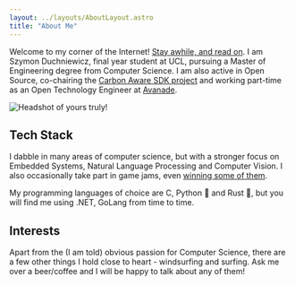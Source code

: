 ```yaml
---
layout: ../layouts/AboutLayout.astro
title: "About Me"
---
```


Welcome to my corner of the Internet! [Stay awhile, and read on](https://www.youtube.com/watch?v=tAVVy_x3Erg).
I am Szymon Duchniewicz, final year student at UCL, pursuing a Master of Engineering degree from Computer Science. I am also active in Open Source, co-chairing the [Carbon Aware SDK project](https://github.com/Green-Software-Foundation/carbon-aware-sdk) and working part-time as an Open Technology Engineer at [Avanade](https://www.avanade.com/en-gb).


<div>
  <img src="/assets/me_cropped.jpg" class="sm:w-1/2 mx-auto" alt="Headshot of yours truly!">
</div>

## Tech Stack

I dabble in many areas of computer science, but with a stronger focus on Embedded Systems, Natural Language Processing and Computer Vision. I also occasionally take part in game jams, even [winning some of them](https://hist0r.itch.io/the-deluge).

My programming languages of choice are C, Python 🐍 and Rust 🦀, but you will find me using .NET, GoLang from time to time.

## Interests

Apart from the (I am told) obvious passion for Computer Science, there are a few other things I hold close to heart - windsurfing and surfing. Ask me over a beer/coffee and I will be happy to talk about any of them!
<!---
TODO: Add skills, socials and tl;dr on the blogs content and recent achievments
---!>
